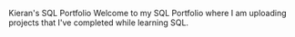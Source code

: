 Kieran's SQL Portfolio
Welcome to my SQL Portfolio where I am uploading projects that I've completed while learning SQL.
